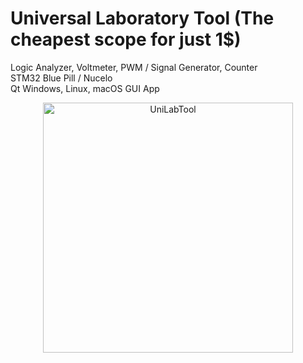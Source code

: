 # Universal Laboratory Tool (The cheapest scope for just 1$)
Logic Analyzer, Voltmeter, PWM / Signal Generator, Counter  
STM32 Blue Pill / Nucelo  
Qt Windows, Linux, macOS GUI App  

<div align="center" margin="0" padding="0">
<img src="https://github.com/parezj/UniLabTool/raw/main/img/python_screen3.png" alt="UniLabTool" width="400">
</div>
